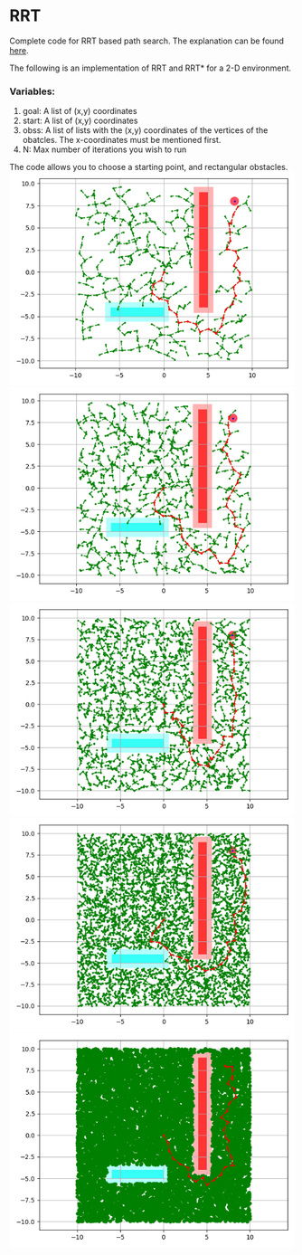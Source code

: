 # RRT
Complete code for RRT based path search. The explanation can be found [here](https://journals.sagepub.com/doi/abs/10.1177/0278364911406761). 

The following is an implementation of RRT and RRT* for a 2-D environment. 

### Variables:
1. goal: A list of (x,y) coordinates
2. start: A list of (x,y) coordinates
3. obss: A list of lists with the (x,y) coordinates of the vertices of the obatcles. The x-coordinates must be mentioned          first.
4. N: Max number of iterations you wish to run

The code allows you to choose a starting point, and rectangular obstacles. 
![After 100 iterations](images/rrtstar10.png)
![After 200 iterations](images/rrtstar11.png)
![After 500 iterations](images/rrtstar12.png)
![After 1000 iterations](images/rrtstar13.png)
![After 1000 iterations](images/rrtstar8.png)

